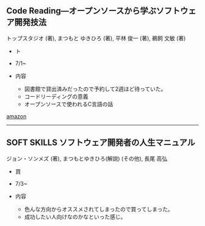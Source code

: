 ## Code Reading―オープンソースから学ぶソフトウェア開発技法

トップスタジオ (著), まつもと ゆきひろ (著), 平林 俊一 (著), 鵜飼 文敏 (著)

- ト
- 7/1~


- 内容
	- 図書館で貸出済みだったので予約して2週ほど待っていた。
	- コードリーディングの意義
	- オープンソースで使われるC言語の話

[amazon](http://www.amazon.co.jp/dp/4839912653)


---

## SOFT SKILLS ソフトウェア開発者の人生マニュアル

ジョン・ソンメズ (著), まつもとゆきひろ(解説) (その他), 長尾 高弘

- 買
- 7/3~

- 内容
	- 色んな方向からオススメされてしまったので買ってしまった。
	- 成功したい人向けなのかなといった感じ。